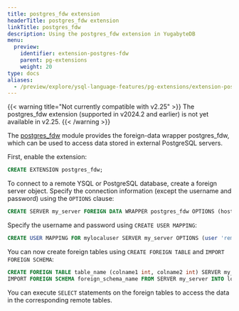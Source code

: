 ```yaml
---
title: postgres_fdw extension
headerTitle: postgres_fdw extension
linkTitle: postgres_fdw
description: Using the postgres_fdw extension in YugabyteDB
menu:
  preview:
    identifier: extension-postgres-fdw
    parent: pg-extensions
    weight: 20
type: docs
aliases:
  - /preview/explore/ysql-language-features/pg-extensions/extension-postgres-fdw
---
```


{{< warning title="Not currently compatible with v2.25" >}}
The postgres_fdw extension (supported in v2024.2 and earlier) is not yet available in v2.25.
{{< /warning >}}

The [postgres_fdw](https://www.postgresql.org/docs/15/postgres-fdw.html) module provides the foreign-data wrapper postgres_fdw, which can be used to access data stored in external PostgreSQL servers.

First, enable the extension:

```sql
CREATE EXTENSION postgres_fdw;
```

To connect to a remote YSQL or PostgreSQL database, create a foreign server object. Specify the connection information (except the username and password) using the `OPTIONS` clause:

```sql
CREATE SERVER my_server FOREIGN DATA WRAPPER postgres_fdw OPTIONS (host 'host_ip', dbname 'external_db', port 'port_number');
```

Specify the username and password using `CREATE USER MAPPING`:

```sql
CREATE USER MAPPING FOR mylocaluser SERVER my_server OPTIONS (user 'remote_user', password 'password');
```

You can now create foreign tables using `CREATE FOREIGN TABLE` and `IMPORT FOREIGN SCHEMA`:

```sql
CREATE FOREIGN TABLE table_name (colname1 int, colname2 int) SERVER my_server OPTIONS (schema_name 'schema', table_name 'table');
IMPORT FOREIGN SCHEMA foreign_schema_name FROM SERVER my_server INTO local_schema_name;
```

You can execute `SELECT` statements on the foreign tables to access the data in the corresponding remote tables.
